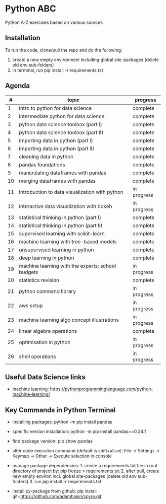 # Python ABC
Python A-Z exercises based on various sources

Installation
--------------
To run the code, clone/pull the repo and do the following:
1. create a new empty environment including global site-packages (delete old env sub-folders)
2. in terminal, run pip install -r requirements.txt

Agenda
--------------

#| topic	| progress
-| ------ | --------
1 | intro to python for data science	| complete
2 | intermediate python for data science	| complete
3 | python data science toolbox (part I)	| complete
4 | python data science toolbox (part II)	| complete
5 | importing data in python (part I)	| complete
6 | importing data in python (part II)	| complete
7 | cleaning data in python	| complete
8 | pandas foundations	| complete
9 | manipulating dataframes with pandas | complete	
10 | merging dataframes with pandas	| complete
11 | introduction to data visualization with python | in progress	
12 | interactive data visualization with bokeh | in progress
13 | statistical thinking in python (part I) | complete
14 | statistical thinking in python (part II) | complete
15 | supervised learning with scikit-learn	| complete	
16 | machine learning with tree-based models | complete
17 | unsupervised learning in python	| complete
18 | deep learning in python | complete
19 | machine learning with the experts: school budgets | in progress
20 | statistics revision | complete
21 | python command library | in progress
22 | aws setup | in progress
23 | machine learning algo concept illustrations | in progress
24 | linear algebra operations | complete
25 | optimisation in python | in progress
26 | shell operations | in progress


Useful Data Science links
-------------------------

- machine learning: https://pythonprogramminglanguage.com/python-machine-learning/


Key Commands in Python Terminal
-------------------------------

- installing packages: python -m pip install pandas

- specific version installation: python -m pip install pandas==0.24.1

- find package version: pip show pandas

- alter code execution command (default is shift+alt+e): 
File -> Settings -> Keymap -> Other -> Execute selection in console

- manage package dependencies:
      1. create a requirements.txt file in root directory of project by: pip freeze > requirements.txt
      2. after pull, create new empty environ incl. global site-packages (delete old env sub-folders)
      3. run pip install -r requirements.txt

- install py-package from github: pip install git+https://github.com/adamhajari/spyre.git


